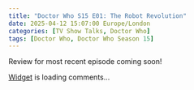 ```yaml
---
title: "Doctor Who S15 E01: The Robot Revolution"
date: 2025-04-12 15:07:00 Europe/London
categories: [TV Show Talks, Doctor Who]
tags: [Doctor Who, Doctor Who Season 15]
---
```


Review for most recent episode coming soon!
<!-- begin wwww.htmlcommentbox.com -->
 <div id="HCB_comment_box"><a href="http://www.htmlcommentbox.com">Widget</a> is loading comments...</div>
 <link rel="stylesheet" type="text/css" href="https://www.htmlcommentbox.com/static/skins/bootstrap/twitter-bootstrap.css?v=0" />
 <script type="text/javascript" id="hcb"> /*<!--*/ if(!window.hcb_user){hcb_user={};} (function(){var s=document.createElement("script"), l=hcb_user.PAGE || (""+window.location).replace(/'/g,"%27"), h="https://www.htmlcommentbox.com";s.setAttribute("type","text/javascript");s.setAttribute("src", h+"/jread?page="+encodeURIComponent(l).replace("+","%2B")+"&mod=%241%24wq1rdBcg%24pAJ3y7D7rHR8dy6qO8pjo1"+"&opts=16798&num=10&ts=1744468524119");if (typeof s!="undefined") document.getElementsByTagName("head")[0].appendChild(s);})(); /*-->*/ </script>
<!-- end www.htmlcommentbox.com -->